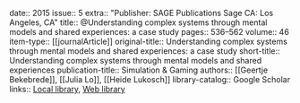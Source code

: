 date:: 2015
issue:: 5
extra:: "Publisher: SAGE Publications Sage CA: Los Angeles, CA"
title:: @Understanding complex systems through mental models and shared experiences: a case study
pages:: 536–562
volume:: 46
item-type:: [[journalArticle]]
original-title:: Understanding complex systems through mental models and shared experiences: a case study
short-title:: Understanding complex systems through mental models and shared experiences
publication-title:: Simulation & Gaming
authors:: [[Geertje Bekebrede]], [[Julia Lo]], [[Heide Lukosch]]
library-catalog:: Google Scholar
links:: [Local library](zotero://select/library/items/FMAPXDN5), [Web library](https://www.zotero.org/users/6520516/items/FMAPXDN5)
